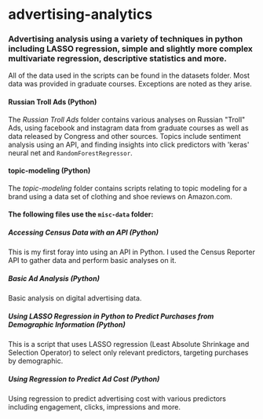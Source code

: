 # advertising-analytics
### Advertising analysis using a variety of techniques in python including LASSO regression, simple and slightly more complex multivariate regression, descriptive statistics and more.
All of the data used in the scripts can be found in the datasets folder. Most data was provided in graduate courses. Exceptions are noted as they arise.

#### Russian Troll Ads (Python)
The *Russian Troll Ads* folder contains various analyses on Russian "Troll" Ads, using facebook and instagram data from graduate courses as well as data released by Congress and other sources. Topics include sentiment analysis using an API, and finding insights into click predictors with 'keras' neural net and `RandomForestRegressor`.

#### topic-modeling (Python)
The *topic-modeling* folder contains scripts relating to topic modeling for a brand using a data set of clothing and shoe reviews on Amazon.com.

#### The following files use the `misc-data` folder: 
##### Accessing Census Data with an API (Python)
This is my first foray into using an API in Python. I used the Census Reporter API to gather data and perform basic analyses on it.

##### Basic Ad Analysis (Python)
Basic analysis on digital advertising data.

##### Using LASSO Regression in Python to Predict Purchases from Demographic Information (Python)
This is a script that uses LASSO regression (Least Absolute Shrinkage and Selection Operator) to select only relevant predictors, targeting purchases by demographic.

##### Using Regression to Predict Ad Cost (Python)
Using regression to predict advertising cost with various predictors including engagement, clicks, impressions and more. 
